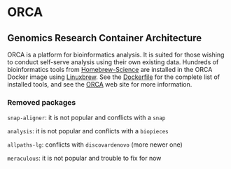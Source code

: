 # ORCA

## Genomics Research Container Architecture

ORCA is a platform for bioinformatics analysis. It is suited for those wishing to conduct self-serve analysis using their own existing data. Hundreds of bioinformatics tools from [Homebrew-Science](https://github.com/Homebrew/homebrew-science) are installed in the ORCA Docker image using [Linuxbrew](http://linuxbrew.sh). See the [Dockerfile](Dockerfile) for the complete list of installed tools, and see the [ORCA](http://www.bcgsc.ca/services/orca) web site for more information.


### Removed packages
`snap-aligner`: it is not popular and conflicts with a `snap`

`analysis`: it is not popular and conflicts with a `biopieces`

`allpaths-lg`: conflicts with `discovardenovo` (more newer one)

`meraculous`: it is not popular and trouble to fix for now
